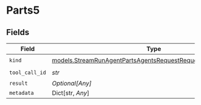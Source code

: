 # Parts5


## Fields

| Field                                                                                                                                | Type                                                                                                                                 | Required                                                                                                                             | Description                                                                                                                          |
| ------------------------------------------------------------------------------------------------------------------------------------ | ------------------------------------------------------------------------------------------------------------------------------------ | ------------------------------------------------------------------------------------------------------------------------------------ | ------------------------------------------------------------------------------------------------------------------------------------ |
| `kind`                                                                                                                               | [models.StreamRunAgentPartsAgentsRequestRequestBodyMessageKind](../models/streamrunagentpartsagentsrequestrequestbodymessagekind.md) | :heavy_check_mark:                                                                                                                   | N/A                                                                                                                                  |
| `tool_call_id`                                                                                                                       | *str*                                                                                                                                | :heavy_check_mark:                                                                                                                   | N/A                                                                                                                                  |
| `result`                                                                                                                             | *Optional[Any]*                                                                                                                      | :heavy_minus_sign:                                                                                                                   | N/A                                                                                                                                  |
| `metadata`                                                                                                                           | Dict[str, *Any*]                                                                                                                     | :heavy_minus_sign:                                                                                                                   | N/A                                                                                                                                  |